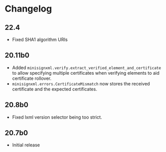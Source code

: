 # Changelog

## 22.4

* Fixed SHA1 algorithm URIs

## 20.11b0

* Added `minisignxml.verify.extract_verified_element_and_certificate` to allow specifying multiple certificates when verifying elements to aid certificate rollover.
* `minisignxml.errors.CertificateMismatch` now stores the received certificate and the expected certificates.

## 20.8b0

* Fixed lxml version selector being too strict.

## 20.7b0

* Initial release
